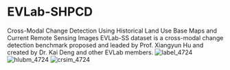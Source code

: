 # EVLab-SHPCD
Cross-Modal Change Detection Using Historical Land Use Base Maps and Current Remote Sensing Images
EVLab-SS dataset is a cross-modal change detection benchmark proposed and leaded by Prof. Xiangyun Hu and created by Dr. Kai Deng and other EVLab members.
![label_4724](https://github.com/whudk/EVLab-SHPCD/assets/157450015/730aaabf-42b7-47cd-a700-958c9e2e5b19)
![hlubm_4724](https://github.com/whudk/EVLab-SHPCD/assets/157450015/b6b8aa92-02b1-420a-90c4-4d6df948edbd)
![crsim_4724](https://github.com/whudk/EVLab-SHPCD/assets/157450015/6e0168ad-b168-4e79-a6b8-1046bc721df3)
